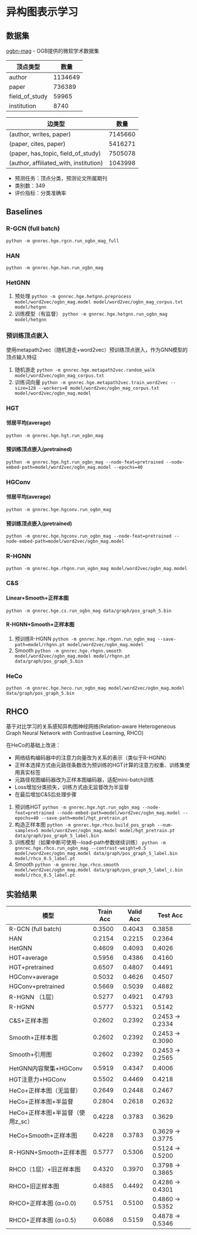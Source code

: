 # 异构图表示学习
## 数据集
[ogbn-mag](https://ogb.stanford.edu/docs/nodeprop/#ogbn-mag) - OGB提供的微软学术数据集

| 顶点类型 | 数量 |
| --- | --- |
| author | 1134649 |
| paper | 736389 |
| field_of_study | 59965 |
| institution | 8740 |

| 边类型 | 数量 |
| --- | --- |
| (author, writes, paper) | 7145660 |
| (paper, cites, paper) | 5416271 |
| (paper, has_topic, field_of_study) | 7505078 |
| (author, affiliated_with, institution) | 1043998 |

* 预测任务：顶点分类，预测论文所属期刊
* 类别数：349
* 评价指标：分类准确率

## Baselines
### R-GCN (full batch)
`python -m gnnrec.hge.rgcn.run_ogbn_mag_full`

### HAN
`python -m gnnrec.hge.han.run_ogbn_mag`

### HetGNN
1. 预处理 `python -m gnnrec.hge.hetgnn.preprocess model/word2vec/ogbn_mag.model model/word2vec/ogbn_mag_corpus.txt model/hetgnn`
2. 训练模型（有监督） `python -m gnnrec.hge.hetgnn.run_ogbn_mag model/hetgnn`

### 预训练顶点嵌入
使用metapath2vec（随机游走+word2vec）预训练顶点嵌入，作为GNN模型的顶点输入特征
1. 随机游走 `python -m gnnrec.hge.metapath2vec.random_walk model/word2vec/ogbn_mag_corpus.txt`
2. 训练词向量 `python -m gnnrec.hge.metapath2vec.train_word2vec --size=128 --workers=8 model/word2vec/ogbn_mag_corpus.txt model/word2vec/ogbn_mag.model`

### HGT
#### 邻居平均(average)
`python -m gnnrec.hge.hgt.run_ogbn_mag`

#### 预训练顶点嵌入(pretrained)
`python -m gnnrec.hge.hgt.run_ogbn_mag --node-feat=pretrained --node-embed-path=model/word2vec/ogbn_mag.model --epochs=40`

### HGConv
#### 邻居平均(average)
`python -m gnnrec.hge.hgconv.run_ogbn_mag`

#### 预训练顶点嵌入(pretrained)
`python -m gnnrec.hge.hgconv.run_ogbn_mag --node-feat=pretrained --node-embed-path=model/word2vec/ogbn_mag.model`

### R-HGNN
`python -m gnnrec.hge.rhgnn.run_ogbn_mag model/word2vec/ogbn_mag.model`

### C&S
#### Linear+Smooth+正样本图
`python -m gnnrec.hge.cs.run_ogbn_mag data/graph/pos_graph_5.bin`

#### R-HGNN+Smooth+正样本图
1. 预训练R-HGNN `python -m gnnrec.hge.rhgnn.run_ogbn_mag --save-path=model/rhgnn.pt model/word2vec/ogbn_mag.model`
2. Smooth `python -m gnnrec.hge.rhgnn.smooth model/word2vec/ogbn_mag.model model/rhgnn.pt data/graph/pos_graph_5.bin`

### HeCo
`python -m gnnrec.hge.heco.run_ogbn_mag model/word2vec/ogbn_mag.model data/graph/pos_graph_5.bin`

## RHCO
基于对比学习的关系感知异构图神经网络(Relation-aware Heterogeneous Graph Neural Network with Contrastive Learning, RHCO)

在HeCo的基础上改进：
* 网络结构编码器中的注意力向量改为关系的表示（类似于R-HGNN）
* 正样本选择方式由元路径条数改为预训练的HGT计算的注意力权重、训练集使用真实标签
* 元路径视图编码器改为正样本图编码器，适配mini-batch训练
* Loss增加分类损失，训练方式由无监督改为半监督
* 在最后增加C&S后处理步骤

1. 预训练HGT `python -m gnnrec.hge.hgt.run_ogbn_mag --node-feat=pretrained --node-embed-path=model/word2vec/ogbn_mag.model --epochs=40 --save-path=model/hgt_pretrain.pt`
2. 构造正样本图 `python -m gnnrec.hge.rhco.build_pos_graph --num-samples=5 model/word2vec/ogbn_mag.model model/hgt_pretrain.pt data/graph/pos_graph_5_label.bin`
3. 训练模型（如果中断可使用--load-path参数继续训练） `python -m gnnrec.hge.rhco.run_ogbn_mag --contrast-weight=0.5 model/word2vec/ogbn_mag.model data/graph/pos_graph_5_label.bin model/rhco_0.5_label.pt`
4. Smooth `python -m gnnrec.hge.rhco.smooth model/word2vec/ogbn_mag.model data/graph/pos_graph_5_label_c.bin model/rhco_0.5_label.pt`

## 实验结果
| 模型 | Train Acc | Valid Acc | Test Acc |
| --- | --- | --- | --- |
| R-GCN (full batch) | 0.3500 | 0.4043 | 0.3858 |
| HAN | 0.2154 | 0.2215 | 0.2364 |
| HetGNN | 0.4609 | 0.4093 | 0.4026 |
| HGT+average | 0.5956 | 0.4386 | 0.4160 |
| HGT+pretrained | 0.6507 | 0.4807 | 0.4491 |
| HGConv+average | 0.5032 | 0.4626 | 0.4507 |
| HGConv+pretrained | 0.5669 | 0.5039 | 0.4882 |
| R-HGNN （1层） | 0.5277 | 0.4921 | 0.4793 |
| R-HGNN | 0.5777 | 0.5321 | 0.5142 |
| C&S+正样本图 | 0.2602 | 0.2392 | 0.2453 -> 0.2334 |
| Smooth+正样本图 | 0.2602 | 0.2392 | 0.2453 -> 0.3090 |
| Smooth+引用图 | 0.2602 | 0.2392 | 0.2453 -> 0.2565 |
| HetGNN内容聚集+HGConv | 0.5919 | 0.4347 | 0.4006 |
| HGT注意力+HGConv | 0.5502 | 0.4469 | 0.4218 |
| HeCo+正样本图（无监督） | 0.2649 | 0.2448 | 0.2467 |
| HeCo+正样本图+半监督 | 0.2804 | 0.2618 | 0.2632 |
| HeCo+正样本图+半监督（使用z_sc） | 0.4228 | 0.3783 | 0.3629 |
| HeCo+Smooth+正样本图 | 0.4228 | 0.3783 | 0.3629 -> 0.3775 |
| R-HGNN+Smooth+正样本图 | 0.5777 | 0.5306 | 0.5124 -> 0.5200 |
| RHCO（1层）+旧正样本图 | 0.4320 | 0.3970 | 0.3798 -> 0.3865 |
| RHCO+旧正样本图 | 0.4885 | 0.4492 | 0.4286 -> 0.4301 |
| RHCO+正样本图 (α=0.0) | 0.5751 | 0.5100 | 0.4860 -> 0.5352 |
| RHCO+正样本图 (α=0.5) | 0.6086 | 0.5159 | 0.4878 -> 0.5346 |
